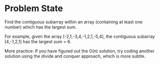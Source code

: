 Problem State
=============

Find the contiguous subarray within an array (containing at least one number) which has the largest sum.

For example, given the array [-2,1,-3,4,-1,2,1,-5,4],
the contiguous subarray [4,-1,2,1] has the largest sum = 6.

More practice:
If you have figured out the O(n) solution, try coding another solution using the divide and conquer approach, which is more subtle.
